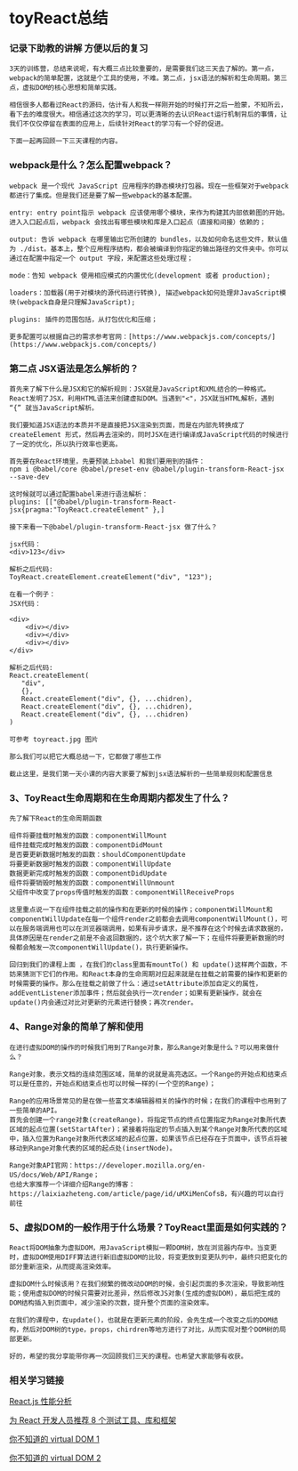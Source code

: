 # toyReact总结

### 记录下助教的讲解 方便以后的复习

    3天的训练营，总结来说呢，有大概三点比较重要的，是需要我们这三天去了解的。第一点，webpack的简单配置，这就是个工具的使用，不难。第二点，jsx语法的解析和生命周期。第三点，虚拟DOM的核心思想和简单实践。

    相信很多人都看过React的源码，估计有人和我一样刚开始的时候打开之后一脸蒙，不知所云，看下去的难度很大。相信通过这次的学习，可以更清晰的去认识React运行机制背后的事情，让我们不仅仅停留在表面的应用上，后续针对React的学习有一个好的促进。

    下面一起再回顾一下三天课程的内容。

### webpack是什么？怎么配置webpack？

    webpack 是一个现代 JavaScript 应用程序的静态模块打包器。现在一些框架对于webpack都进行了集成。但是我们还是要了解一些webpack的基本配置。

    entry: entry point指示 webpack 应该使用哪个模块，来作为构建其内部依赖图的开始。进入入口起点后，webpack 会找出有哪些模块和库是入口起点（直接和间接）依赖的；

    output: 告诉 webpack 在哪里输出它所创建的 bundles，以及如何命名这些文件，默认值为 ./dist。基本上，整个应用程序结构，都会被编译到你指定的输出路径的文件夹中。你可以通过在配置中指定一个 output 字段，来配置这些处理过程；

    mode：告知 webpack 使用相应模式的内置优化(development 或者 production);

    loaders：加载器(用于对模块的源代码进行转换), 描述webpack如何处理非JavaScript模块(webpack自身是只理解JavaScript); 

    plugins: 插件的范围包括，从打包优化和压缩；

    更多配置可以根据自己的需求参考官网：[https://www.webpackjs.com/concepts/](https://www.webpackjs.com/concepts/)

### 第二点 JSX语法是怎么解析的？
    首先来了解下什么是JSX和它的解析规则：JSX就是JavaScript和XML结合的一种格式。React发明了JSX，利用HTML语法来创建虚拟DOM。当遇到"<"，JSX就当HTML解析，遇到 “{” 就当JavaScript解析。

    我们要知道JSX语法的本质并不是直接把JSX渲染到页面，而是在内部先转换成了createElement 形式，然后再去渲染的，同时JSX在进行编译成JavaScript代码的时候进行了一定的优化，所以执行效率也更高。

    首先要在React环境里，先要预装上babel 和我们要用到的插件：
    npm i @babel/core @babel/preset-env @babel/plugin-transform-React-jsx --save-dev

    这时候就可以通过配置babel来进行语法解析：
    plugins: [["@babel/plugin-transform-React-jsx{pragma:"ToyReact.createElement" },]

    接下来看一下@babel/plugin-transform-React-jsx 做了什么？
```
jsx代码：
<div>123</div>

解析之后代码: 
ToyReact.createElement.createElement("div", "123");

在看一个例子：
JSX代码：

<div>     
    <div></div>    
    <div></div>     
    <div></div> 
</div> 

解析之后代码: 
React.createElement(     
   "div",   
   {},     
   React.createElement("div", {}, ...chidren),     
   React.createElement("div", {}, ...chidren),     
   React.createElement("div", {}, ...chidren) 
)

```
    可参考 toyreact.jpg 图片

    那么我们可以把它大概总结一下，它都做了哪些工作

    截止这里，是我们第一天小课的内容大家要了解到jsx语法解析的一些简单规则和配置信息

### 3、ToyReact生命周期和在生命周期内都发生了什么？
    先了解下React的生命周期函数

    组件将要挂载时触发的函数：componentWillMount
    组件挂载完成时触发的函数：componentDidMount
    是否要更新数据时触发的函数：shouldComponentUpdate
    将要更新数据时触发的函数：componentWillUpdate
    数据更新完成时触发的函数：componentDidUpdate
    组件将要销毁时触发的函数：componentWillUnmount
    父组件中改变了props传值时触发的函数：componentWillReceiveProps

    这里重点说一下在组件挂载之前的操作和在更新的时候的操作；componentWillMount和componentWillUpdate在每一个组件render之前都会去调用componentWillMount()，可以在服务端调用也可以在浏览器端调用，如果有异步请求，是不推荐在这个时候去请求数据的，具体原因是在render之前是不会返回数据的，这个坑大家了解一下；在组件将要更新数据的时候都会触发一次componentWillUpdate()，执行更新操作。

    回归到我们的课程上面 ，在我们的class里面有mountTo() 和 update()这样两个函数，不妨来猜测下它们的作用。和React本身的生命周期对应起来就是在挂载之前需要的操作和更新的时候需要的操作。那么在挂载之前做了什么：通过setAttribute添加自定义的属性，addEventListener添加事件；然后就会执行一次render；如果有更新操作，就会在update()内会通过对比对更新的元素进行替换；再次render。

### 4、Range对象的简单了解和使用
    在进行虚拟DOM的操作的时候我们用到了Range对象，那么Range对象是什么？可以用来做什么？

    Range对象，表示文档的连续范围区域，简单的说就是高亮选区。一个Range的开始点和结束点可以是任意的，开始点和结束点也可以时候一样的(一个空的Range)；

    Range的应用场景常见的是在做一些富文本编辑器相关的操作的时候；在我们的课程中也用到了一些简单的API。
    首先会创建一个range对象(createRange)，将指定节点的终点位置指定为Range对象所代表区域的起点位置(setStartAfter)；紧接着将指定的节点插入到某个Range对象所代表的区域中，插入位置为Range对象所代表区域的起点位置，如果该节点已经存在于页面中，该节点将被移动到Range对象代表的区域的起点处(insertNode)。

    Range对象API官网：https://developer.mozilla.org/en-US/docs/Web/API/Range；
    也给大家推荐一个详细介绍Range的博客：https://laixiazheteng.com/article/page/id/uMXiMenCofsB，有兴趣的可以自行前往

### 5、虚拟DOM的一般作用于什么场景？ToyReact里面是如何实践的？
    React将DOM抽象为虚拟DOM，用JavaScript模拟一颗DOM树，放在浏览器内存中。当变更时，虚拟DOM使用DIFF算法进行新旧虚拟DOM的比较，将变更放到变更队列中，最终只把变化的部分重新渲染，从而提高渲染效率。

    虚拟DOM什么时候该用？在我们频繁的微改动DOM的时候，会引起页面的多次渲染，导致影响性能；使用虚拟DOM的时候只需要对比差异，然后修改JS对象(生成的虚拟DOM)，最后把生成的DOM结构插入到页面中，减少渲染的次数，提升整个页面的渲染效率。

    在我们的课程中，在update()，也就是在更新元素的阶段，会先生成一个改变之后的DOM结构，然后对DOM树的type，props，chirdren等地方进行了对比，从而实现对整个DOM树的局部更新。

    好的，希望的我分享能带你再一次回顾我们三天的课程。也希望大家能够有收获。

### 相关学习链接
[React.js 性能分析](https://www.infoq.cn/article/8T9M7dtzqWNsSFfXMgSb)

[为 React 开发人员推荐 8 个测试工具、库和框架](https://www.infoq.cn/article/AtB2saQ6eodMr06tYaf7)

[你不知道的 virtual DOM 1](https://www.infoq.cn/article/2iviqjklwa4JkF0YNQGZ)

[你不知道的 virtual DOM 2](https://www.infoq.cn/article/AiQMbjI0oXZ1UrueiBze)